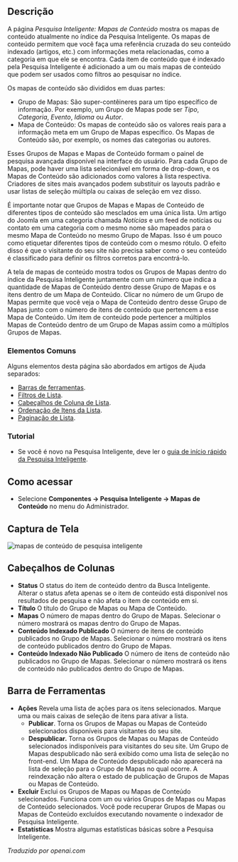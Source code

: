 <!-- Filename: Help4.x:Smart_Search:_Content_Maps / Display title: Pesquisa Inteligente: Mapas de Conteúdo -->

## Descrição

A página *Pesquisa Inteligente: Mapas de Conteúdo* mostra os mapas de conteúdo atualmente no índice da Pesquisa Inteligente. Os mapas de conteúdo permitem que você faça uma referência cruzada do seu conteúdo indexado (artigos, etc.) com informações meta relacionadas, como a categoria em que ele se encontra. Cada item de conteúdo que é indexado pela Pesquisa Inteligente é adicionado a um ou mais mapas de conteúdo que podem ser usados como filtros ao pesquisar no índice.

Os mapas de conteúdo são divididos em duas partes:

- Grupo de Mapas: São super-contêineres para um tipo específico de informação. Por exemplo, um Grupo de Mapas pode ser *Tipo*, *Categoria*, *Evento*, *Idioma* ou *Autor*.
- Mapa de Conteúdo: Os mapas de conteúdo são os valores reais para a informação meta em um Grupo de Mapas específico. Os Mapas de Conteúdo são, por exemplo, os nomes das categorias ou autores.

Esses Grupos de Mapas e Mapas de Conteúdo formam o painel de pesquisa avançada disponível na interface do usuário. Para cada Grupo de Mapas, pode haver uma lista selecionável em forma de drop-down, e os Mapas de Conteúdo são adicionados como valores à lista respectiva. Criadores de sites mais avançados podem substituir os layouts padrão e usar listas de seleção múltipla ou caixas de seleção em vez disso.

É importante notar que Grupos de Mapas e Mapas de Conteúdo de diferentes tipos de conteúdo são mesclados em uma única lista. Um artigo do Joomla em uma categoria chamada *Notícias* e um feed de notícias ou contato em uma categoria com o mesmo nome são mapeados para o mesmo Mapa de Conteúdo no mesmo Grupo de Mapas. Isso é um pouco como etiquetar diferentes tipos de conteúdo com o mesmo rótulo. O efeito disso é que o visitante do seu site não precisa saber como o seu conteúdo é classificado para definir os filtros corretos para encontrá-lo.

A tela de mapas de conteúdo mostra todos os Grupos de Mapas dentro do índice da Pesquisa Inteligente juntamente com um número que indica a quantidade de Mapas de Conteúdo dentro desse Grupo de Mapas e os itens dentro de um Mapa de Conteúdo. Clicar no número de um Grupo de Mapas permite que você veja o Mapa de Conteúdo dentro desse Grupo de Mapas junto com o número de itens de conteúdo que pertencem a esse Mapa de Conteúdo. Um item de conteúdo pode pertencer a múltiplos Mapas de Conteúdo dentro de um Grupo de Mapas assim como a múltiplos Grupos de Mapas.

### Elementos Comuns

Alguns elementos desta página são abordados em artigos de Ajuda separados:

* [Barras de ferramentas](jdocmanual?article=help/common-elements/toolbars).
* [Filtros de Lista](jdocmanual?article=help/common-elements/list-filters).
* [Cabeçalhos de Coluna de Lista](jdocmanual?article=help/common-elements/list-column-headers).
* [Ordenação de Itens da Lista](jdocmanual?article=help/common-elements/list-ordering).
* [Paginação de Lista](jdocmanual?article=help/common-elements/list-pagination).

### Tutorial

* Se você é novo na Pesquisa Inteligente, deve ler o [guia de início rápido da Pesquisa Inteligente](https://docs.joomla.org/Smart_Search_quickstart_guide).

## Como acessar

- Selecione **Componentes → Pesquisa Inteligente → Mapas de Conteúdo** no menu do Administrador.

## Captura de Tela

![mapas de conteúdo de pesquisa inteligente](../../../pt/images/smart-search/smart-search-content-maps.png)

## Cabeçalhos de Colunas

- **Status** O status do item de conteúdo dentro da Busca Inteligente. Alterar o status afeta apenas se o item de conteúdo está disponível nos resultados de pesquisa e não afeta o item de conteúdo em si.
- **Título** O título do Grupo de Mapas ou Mapa de Conteúdo.
- **Mapas** O número de mapas dentro do Grupo de Mapas. Selecionar o número mostrará os mapas dentro do Grupo de Mapas.
- **Conteúdo Indexado Publicado** O número de itens de conteúdo publicados no Grupo de Mapas. Selecionar o número mostrará os itens de conteúdo publicados dentro do Grupo de Mapas.
- **Conteúdo Indexado Não Publicado** O número de itens de conteúdo não publicados no Grupo de Mapas. Selecionar o número mostrará os itens de conteúdo não publicados dentro do Grupo de Mapas.

## Barra de Ferramentas

- **Ações** Revela uma lista de ações para os itens selecionados. Marque uma ou mais caixas de seleção de itens para ativar a lista.
  - **Publicar**. Torna os Grupos de Mapas ou Mapas de Conteúdo selecionados disponíveis para visitantes do seu site.
  - **Despublicar.** Torna os Grupos de Mapas ou Mapas de Conteúdo selecionados indisponíveis para visitantes do seu site. Um Grupo de Mapas despublicado não será exibido como uma lista de seleção no front-end. Um Mapa de Conteúdo despublicado não aparecerá na lista de seleção para o Grupo de Mapas no qual ocorre. A reindexação não altera o estado de publicação de Grupos de Mapas ou Mapas de Conteúdo.
- **Excluir** Exclui os Grupos de Mapas ou Mapas de Conteúdo selecionados. Funciona com um ou vários Grupos de Mapas ou Mapas de Conteúdo selecionados. Você pode recuperar Grupos de Mapas ou Mapas de Conteúdo excluídos executando novamente o indexador de Pesquisa Inteligente.
- **Estatísticas** Mostra algumas estatísticas básicas sobre a Pesquisa Inteligente. 

*Traduzido por openai.com*

